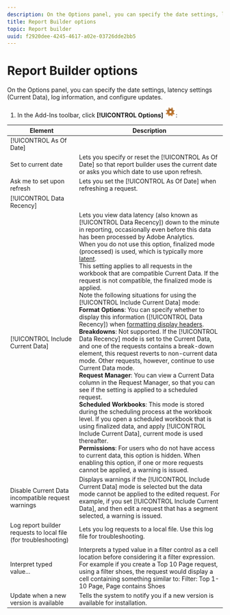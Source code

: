 ```yaml
---
description: On the Options panel, you can specify the date settings, latency settings (Current Data), log information, and configure updates.
title: Report Builder options
topic: Report builder
uuid: f2920dee-4245-4617-a02e-03726dde2bb5
---
```


# Report Builder options

On the Options panel, you can specify the date settings, latency settings (Current Data), log information, and configure updates.

1. In the Add-Ins toolbar, click **[!UICONTROL Options]** ![](assets/options_icon.png):

| Element | Description |
|--- |--- |
|[!UICONTROL As Of Date]||
|Set to current date|Lets you specify or reset the  [!UICONTROL As Of Date] so that report builder uses the current date or asks you which date to use upon refresh.|
|Ask me to set upon refresh|Lets you set the  [!UICONTROL As Of Date] when refreshing a request.|
|[!UICONTROL Data Recency]||
|[!UICONTROL Include Current Data]|Lets you view data latency (also known as  [!UICONTROL Data Recency]) down to the minute in reporting, occasionally even before this data has been processed by  Adobe Analytics.<br>When you do not use this option,  finalized mode (processed) is used, which is typically more [latent](https://docs.adobe.com/content/help/en/analytics/analyze/reports-analytics/current-data.html).<br>This setting applies to all requests in the workbook that are compatible Current Data. If the request is not compatible, the finalized mode is applied.<br>Note the following situations for using the [!UICONTROL Include Current Data] mode:<br>**Format Options**: You can specify whether to display this information ([!UICONTROL Data Recency]) when [formatting display headers](/help/analyze/report-builder/layout/t-format-display-headers.md).<br>**Breakdowns**: Not supported. If the  [!UICONTROL Data Recency] mode is set to the Current Data, and one of the requests contains a break-down element, this request reverts to non-current data mode. Other requests, however, continue to use Current Data mode.<br>**Request Manager**: You can view a Current Data column in the Request Manager, so that you can see if the setting is applied to a scheduled request.<br>**Scheduled Workbooks**: This mode is stored during the scheduling process at the workbook level. If you open a scheduled workbook that is using finalized data, and apply [!UICONTROL Include Current Data], current mode is used thereafter.<br>**Permissions**: For users who do not have access to current data, this option is hidden.  When enabling this option, if one or more requests cannot be applied, a warning is issued.|
|Disable Current Data incompatible request warnings|Displays warnings if the  [!UICONTROL Include Current Data] mode is selected but the data mode cannot be applied to the edited request.  For example, if you set [!UICONTROL Include Current Data], and then edit a request that has a segment selected, a warning is issued.|
|Log report builder requests to local file (for troubleshooting)|Lets you log requests to a local file. Use this log file for troubleshooting.|
|Interpret typed value...|Interprets a typed value in a filter control as a cell location before considering it a filter expression.<br>For example if you create a Top 10 Page request, using a filter  shoes, the request would display a cell containing something similar to:   Filter: Top 1-10 Page, Page contains Shoes|
|Update when a new version is available|Tells the system to notify you if a new version is available for installation.|
